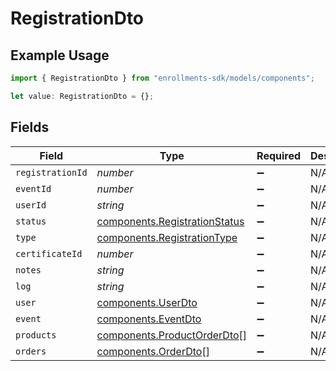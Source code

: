 # RegistrationDto

## Example Usage

```typescript
import { RegistrationDto } from "enrollments-sdk/models/components";

let value: RegistrationDto = {};
```

## Fields

| Field                                                                          | Type                                                                           | Required                                                                       | Description                                                                    |
| ------------------------------------------------------------------------------ | ------------------------------------------------------------------------------ | ------------------------------------------------------------------------------ | ------------------------------------------------------------------------------ |
| `registrationId`                                                               | *number*                                                                       | :heavy_minus_sign:                                                             | N/A                                                                            |
| `eventId`                                                                      | *number*                                                                       | :heavy_minus_sign:                                                             | N/A                                                                            |
| `userId`                                                                       | *string*                                                                       | :heavy_minus_sign:                                                             | N/A                                                                            |
| `status`                                                                       | [components.RegistrationStatus](../../models/components/registrationstatus.md) | :heavy_minus_sign:                                                             | N/A                                                                            |
| `type`                                                                         | [components.RegistrationType](../../models/components/registrationtype.md)     | :heavy_minus_sign:                                                             | N/A                                                                            |
| `certificateId`                                                                | *number*                                                                       | :heavy_minus_sign:                                                             | N/A                                                                            |
| `notes`                                                                        | *string*                                                                       | :heavy_minus_sign:                                                             | N/A                                                                            |
| `log`                                                                          | *string*                                                                       | :heavy_minus_sign:                                                             | N/A                                                                            |
| `user`                                                                         | [components.UserDto](../../models/components/userdto.md)                       | :heavy_minus_sign:                                                             | N/A                                                                            |
| `event`                                                                        | [components.EventDto](../../models/components/eventdto.md)                     | :heavy_minus_sign:                                                             | N/A                                                                            |
| `products`                                                                     | [components.ProductOrderDto](../../models/components/productorderdto.md)[]     | :heavy_minus_sign:                                                             | N/A                                                                            |
| `orders`                                                                       | [components.OrderDto](../../models/components/orderdto.md)[]                   | :heavy_minus_sign:                                                             | N/A                                                                            |